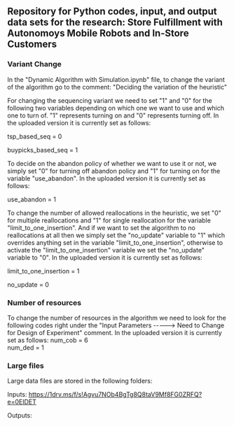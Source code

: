 ## Repository for Python codes, input, and output data sets for the research: Store Fulfillment with Autonomoys Mobile Robots and In-Store Customers


### Variant Change
In the "Dynamic Algorithm with Simulation.ipynb" file, to change the variant of the algorithm go to the comment: "Deciding the variation of the heuristic"

For changing the sequencing variant we need to set "1" and "0" for the following two variables depending on which one we want to use and which one to turn of. "1" represents turning on and "0" represents turning off. In the uploaded version it is currently set as follows:

tsp_based_seq = 0

buypicks_based_seq = 1

To decide on the abandon policy of whether we want to use it or not, we simply set "0" for turning off abandon policy and "1" for turning on for the variable "use_abandon". In the uploaded version it is currently set as follows:

use_abandon = 1


To change the number of allowed reallocations in the heuristic, we set "0" for multiple reallocations and "1" for single reallocation for the variable "limit_to_one_insertion". And if we want to set the algorithm to no reallocations at all then we simply set the "no_update" variable to "1" which overrides anything set in the variable "limit_to_one_insertion", otherwise to activate the "limit_to_one_insertion" variable we set the "no_update" variable to "0". In the uploaded version it is currently set as follows:

limit_to_one_insertion = 1

no_update = 0  

### Number of resources
To change the number of resources in the algorithm we need to look for the following codes right under the "Input Parameters -----> Need to Change for Design of Experiment" comment. In the uploaded version it is currently set as follows:
num_cob = 6      
num_ded = 1          

### Large files
Large data files are stored in the following folders: 

Inputs: https://1drv.ms/f/s!Agvu7NOb4BgTg8Q8taV9Mf8FG0ZRFQ?e=0EIDET

Outputs: 

